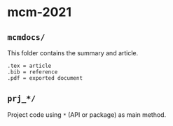 # mcm-2021

## `mcmdocs/`

This folder contains the summary and article.

```
.tex = article
.bib = reference
.pdf = exported document
```

## `prj_*/`

Project code using `*` (API or package) as main method.

